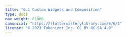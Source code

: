 ```yaml
---
title: "6.1 Custom Widgets and Composition"
type: docs
nav_weight: 61000
canonical: "https://fluttermasterylibrary.com/6/6/1"
license: "© 2023 Tokenizer Inc. CC BY-NC-SA 4.0"
---
```

